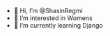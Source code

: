 - 👋 Hi, I’m @ShasinRegmi
- 👀 I’m interested in Womens
- 🌱 I’m currently learning Django


<!---
ShasinRegmi/ShasinRegmi is a ✨ special ✨ repository because its `README.md` (this file) appears on your GitHub profile.
You can click the Preview link to take a look at your changes.
--->

